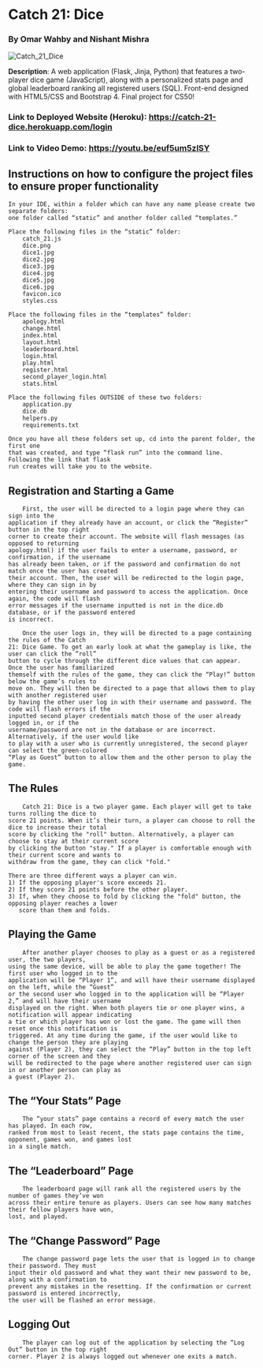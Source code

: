 # Catch 21: Dice
### By Omar Wahby and Nishant Mishra

![Catch_21_Dice](https://user-images.githubusercontent.com/54038104/102028625-2cfc4700-3d79-11eb-937e-9087a06c4936.PNG)

<b>Description</b>: A web application (Flask, Jinja, Python) that features a two-player dice game (JavaScript), along with a personalized stats page and global leaderboard ranking all registered users (SQL). Front-end designed with HTML5/CSS and Bootstrap 4. Final project for CS50!

### Link to Deployed Website (Heroku): https://catch-21-dice.herokuapp.com/login

### Link to Video Demo: https://youtu.be/euf5um5zlSY

## Instructions on how to configure the project files to ensure proper functionality

	In your IDE, within a folder which can have any name please create two separate folders: 
	one folder called “static” and another folder called “templates.” 
	
	Place the following files in the “static” folder:
		catch_21.js
		dice.png
		dice1.jpg 
		dice2.jpg 
		dice3.jpg 
		dice4.jpg 
		dice5.jpg 
		dice6.jpg 
		favicon.ico 
		styles.css 
	 
	Place the following files in the “templates” folder:
		apology.html 
		change.html
		index.html
		layout.html 
		leaderboard.html
		login.html 
		play.html 
		register.html 
		second_player_login.html 
		stats.html

	Place the following files OUTSIDE of these two folders:
		application.py
		dice.db 
		helpers.py 
		requirements.txt 

	Once you have all these folders set up, cd into the parent folder, the first one 
	that was created, and type “flask run” into the command line. Following the link that flask 
	run creates will take you to the website.


## Registration and Starting a Game

		First, the user will be directed to a login page where they can sign into the 
	application if they already have an account, or click the “Register” button in the top right
	corner to create their account. The website will flash messages (as opposed to returning 
	apology.html) if the user fails to enter a username, password, or confirmation, if the username 
	has already been taken, or if the password and confirmation do not match once the user has created 
	their account. Then, the user will be redirected to the login page, where they can sign in by 
	entering their username and password to access the application. Once again, the code will flash 
	error messages if the username inputted is not in the dice.db database, or if the password entered 
	is incorrect. 
	
		Once the user logs in, they will be directed to a page containing the rules of the Catch 
	21: Dice Game. To get an early look at what the gameplay is like, the user can click the “roll” 
	button to cycle through the different dice values that can appear. Once the user has familiarized 
	themself with the rules of the game, they can click the “Play!” button below the game’s rules to 
	move on. They will then be directed to a page that allows them to play with another registered user 
	by having the other user log in with their username and password. The code will flash errors if the 
	inputted second player credentials match those of the user already logged in, or if the 
	username/password are not in the database or are incorrect. Alternatively, if the user would like 
	to play with a user who is currently unregistered, the second player can select the green-colored 
	“Play as Guest” button to allow them and the other person to play the game. 

## The Rules

		Catch 21: Dice is a two player game. Each player will get to take turns rolling the dice to 
	score 21 points. When it’s their turn, a player can choose to roll the dice to increase their total 
	score by clicking the "roll" button. Alternatively, a player can choose to stay at their current score 
	by clicking the button "stay." If a player is comfortable enough with their current score and wants to 
	withdraw from the game, they can click "fold."

	There are three different ways a player can win.
	1) If the opposing player's score exceeds 21.
	2) If they score 21 points before the other player.
	3) If, when they choose to fold by clicking the "fold" button, the opposing player reaches a lower 
	   score than them and folds.

## Playing the Game
	
		After another player chooses to play as a guest or as a registered user, the two players, 
	using the same device, will be able to play the game together! The first user who logged in to the 
	application will be “Player 1”, and will have their username displayed on the left, while the “Guest” 
	or the second user who logged in to the application will be “Player 2,” and will have their username 
	displayed on the right. When both players tie or one player wins, a notification will appear indicating 
	a tie or which player has won or lost the game. The game will then reset once this notification is 
	triggered. At any time during the game, if the user would like to change the person they are playing 
	against (Player 2), they can select the “Play” button in the top left corner of the screen and they 
	will be redirected to the page where another registered user can sign in or another person can play as
	a guest (Player 2).

## The “Your Stats” Page
	
		The “your stats” page contains a record of every match the user has played. In each row, 
	ranked from most to least recent, the stats page contains the time, opponent, games won, and games lost
	in a single match.

## The “Leaderboard” Page
	
		The leaderboard page will rank all the registered users by the number of games they’ve won 
	across their entire tenure as players. Users can see how many matches their fellow players have won, 
	lost, and played. 

## The “Change Password” Page
	
		The change password page lets the user that is logged in to change their password. They must 
	input their old password and what they want their new password to be, along with a confirmation to 
	prevent any mistakes in the resetting. If the confirmation or current password is entered incorrectly, 
	the user will be flashed an error message.

## Logging Out
	
		The player can log out of the application by selecting the “Log Out” button in the top right 
	corner. Player 2 is always logged out whenever one exits a match.
